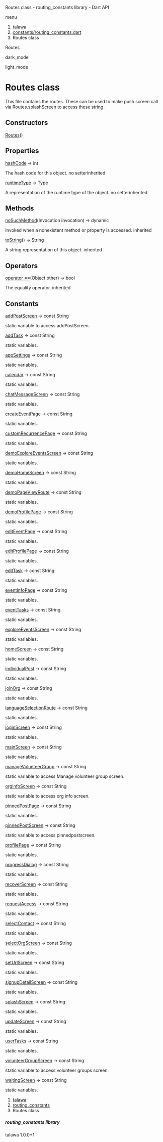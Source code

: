 




Routes class - routing\_constants library - Dart API







menu

1. [talawa](../index.html)
2. [constants/routing\_constants.dart](../constants_routing_constants/constants_routing_constants-library.html)
3. Routes class

Routes


dark\_mode

light\_mode




# Routes class


This file contains the routes. These can be used to make push screen call via Routes.splashScreen to access these string.


## Constructors

[Routes](../constants_routing_constants/Routes/Routes.html)()




## Properties

[hashCode](../constants_routing_constants/Routes/hashCode.html)
→ int

The hash code for this object.
no setterinherited

[runtimeType](../constants_routing_constants/Routes/runtimeType.html)
→ Type

A representation of the runtime type of the object.
no setterinherited



## Methods

[noSuchMethod](../constants_routing_constants/Routes/noSuchMethod.html)(Invocation invocation)
→ dynamic


Invoked when a nonexistent method or property is accessed.
inherited

[toString](../constants_routing_constants/Routes/toString.html)()
→ String


A string representation of this object.
inherited



## Operators

[operator ==](../constants_routing_constants/Routes/operator_equals.html)(Object other)
→ bool


The equality operator.
inherited



## Constants

[addPostScreen](../constants_routing_constants/Routes/addPostScreen-constant.html)
→ const String

static variable to access addPostScreen.

[addTask](../constants_routing_constants/Routes/addTask-constant.html)
→ const String

static variables.

[appSettings](../constants_routing_constants/Routes/appSettings-constant.html)
→ const String

static variables.

[calendar](../constants_routing_constants/Routes/calendar-constant.html)
→ const String

static variables.

[chatMessageScreen](../constants_routing_constants/Routes/chatMessageScreen-constant.html)
→ const String

static variables.

[createEventPage](../constants_routing_constants/Routes/createEventPage-constant.html)
→ const String

static variables.

[customRecurrencePage](../constants_routing_constants/Routes/customRecurrencePage-constant.html)
→ const String

static variables.

[demoExploreEventsScreen](../constants_routing_constants/Routes/demoExploreEventsScreen-constant.html)
→ const String

static variables.

[demoHomeScreen](../constants_routing_constants/Routes/demoHomeScreen-constant.html)
→ const String

static variables.

[demoPageViewRoute](../constants_routing_constants/Routes/demoPageViewRoute-constant.html)
→ const String

static variables.

[demoProfilePage](../constants_routing_constants/Routes/demoProfilePage-constant.html)
→ const String

static variables.

[editEventPage](../constants_routing_constants/Routes/editEventPage-constant.html)
→ const String

static variables.

[editProfilePage](../constants_routing_constants/Routes/editProfilePage-constant.html)
→ const String

static variables.

[editTask](../constants_routing_constants/Routes/editTask-constant.html)
→ const String

static variables.

[eventInfoPage](../constants_routing_constants/Routes/eventInfoPage-constant.html)
→ const String

static variables.

[eventTasks](../constants_routing_constants/Routes/eventTasks-constant.html)
→ const String

static variables.

[exploreEventsScreen](../constants_routing_constants/Routes/exploreEventsScreen-constant.html)
→ const String

static variables.

[homeScreen](../constants_routing_constants/Routes/homeScreen-constant.html)
→ const String

static variables.

[individualPost](../constants_routing_constants/Routes/individualPost-constant.html)
→ const String

static variables.

[joinOrg](../constants_routing_constants/Routes/joinOrg-constant.html)
→ const String

static variables.

[languageSelectionRoute](../constants_routing_constants/Routes/languageSelectionRoute-constant.html)
→ const String

static variables.

[loginScreen](../constants_routing_constants/Routes/loginScreen-constant.html)
→ const String

static variables.

[mainScreen](../constants_routing_constants/Routes/mainScreen-constant.html)
→ const String

static variables.

[manageVolunteerGroup](../constants_routing_constants/Routes/manageVolunteerGroup-constant.html)
→ const String

static variable to access Manage volunteer group screen.

[orgInfoScreen](../constants_routing_constants/Routes/orgInfoScreen-constant.html)
→ const String

static variable to access org info screen.

[pinnedPostPage](../constants_routing_constants/Routes/pinnedPostPage-constant.html)
→ const String

static variables.

[pinnedPostScreen](../constants_routing_constants/Routes/pinnedPostScreen-constant.html)
→ const String

static variable to access pinnedpostscreen.

[profilePage](../constants_routing_constants/Routes/profilePage-constant.html)
→ const String

static variables.

[progressDialog](../constants_routing_constants/Routes/progressDialog-constant.html)
→ const String

static variables.

[recoverScreen](../constants_routing_constants/Routes/recoverScreen-constant.html)
→ const String

static variables.

[requestAccess](../constants_routing_constants/Routes/requestAccess-constant.html)
→ const String

static variables.

[selectContact](../constants_routing_constants/Routes/selectContact-constant.html)
→ const String

static variables.

[selectOrgScreen](../constants_routing_constants/Routes/selectOrgScreen-constant.html)
→ const String

static variables.

[setUrlScreen](../constants_routing_constants/Routes/setUrlScreen-constant.html)
→ const String

static variables.

[signupDetailScreen](../constants_routing_constants/Routes/signupDetailScreen-constant.html)
→ const String

static variables.

[splashScreen](../constants_routing_constants/Routes/splashScreen-constant.html)
→ const String

static variables.

[updateScreen](../constants_routing_constants/Routes/updateScreen-constant.html)
→ const String

static variables.

[userTasks](../constants_routing_constants/Routes/userTasks-constant.html)
→ const String

static variables.

[volunteerGroupScreen](../constants_routing_constants/Routes/volunteerGroupScreen-constant.html)
→ const String

static variable to access volunteer groups screen.

[waitingScreen](../constants_routing_constants/Routes/waitingScreen-constant.html)
→ const String

static variables.



 


1. [talawa](../index.html)
2. [routing\_constants](../constants_routing_constants/constants_routing_constants-library.html)
3. Routes class

##### routing\_constants library





talawa
1.0.0+1






